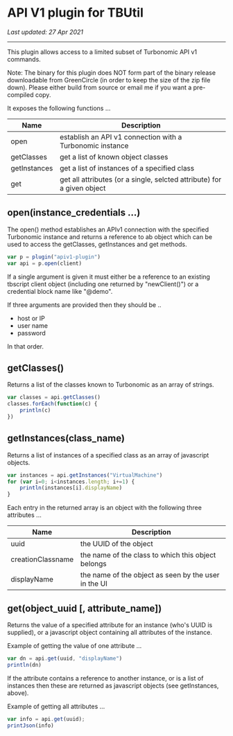# API V1 plugin for TBUtil

*Last updated: 27 Apr 2021*

---

This plugin allows access to a limited subset of Turbonomic API v1 commands.

Note: The binary for this plugin does NOT form part of the binary release downloadable from GreenCircle (in order to keep the size of the zip file down). Please either build from source or email me if you want a pre-compiled copy.


It exposes the following functions ...

| Name  | Description                            |
|-------|----------------------------------------|
| open  | establish an API v1 connection with a Turbonomic instance |
| getClasses | get a list of known object classes |
| getInstances | get a list of instances of a specified class |
| get | get all attributes (or a single, selcted attribute) for a given object |

## open(instance_credentials ...)

The open() method establishes an APIv1 connection with the specified Turbonomic instance and returns a reference to ab object which can be used to access the getClasses, getInstances and get methods.


```javascript
var p = plugin("apiv1-plugin")
var api = p.open(client)
```

If a single argument is given it must either be a reference to an existing tbscript client object (including one returned by "newClient()") or a credential block name like "@demo".

If three arguments are provided then they should be ..

- host or IP
- user name
- password

In that order.

## getClasses()

Returns a list of the classes known to Turbonomic as an array of strings.

```javascript
var classes = api.getClasses()
classes.forEach(function(c) {
	println(c)
})
```

## getInstances(class_name)

Returns a list of instances of a specified class as an array of javascript objects.

```javascript
var instances = api.getInstances("VirtualMachine")
for (var i=0; i<instances.length; i+=1) {
	println(instances[i].displayName)
}
```

Each entry in the returned array is an object with the following three attributes ...

| Name | Description |
| ---- | ----------- |
| uuid | the UUID of the object |
| creationClassname | the name of the class to which this object belongs |
| displayName | the name of the object as seen by the user in the UI |

## get(object_uuid [, attribute_name])

Returns the value of a specified attribute for an instance (who's UUID is supplied), or a javascript object containing all attributes of the instance.

Example of getting the value of one attribute ...

```javascript
var dn = api.get(uuid, "displayName")
println(dn)
```

If the attribute contains a reference to another instance, or is a list of instances then these are returned as javascript objects (see getInstances, above).

Example of getting all attributes ...

```javascript
var info = api.get(uuid);
printJson(info)
```
